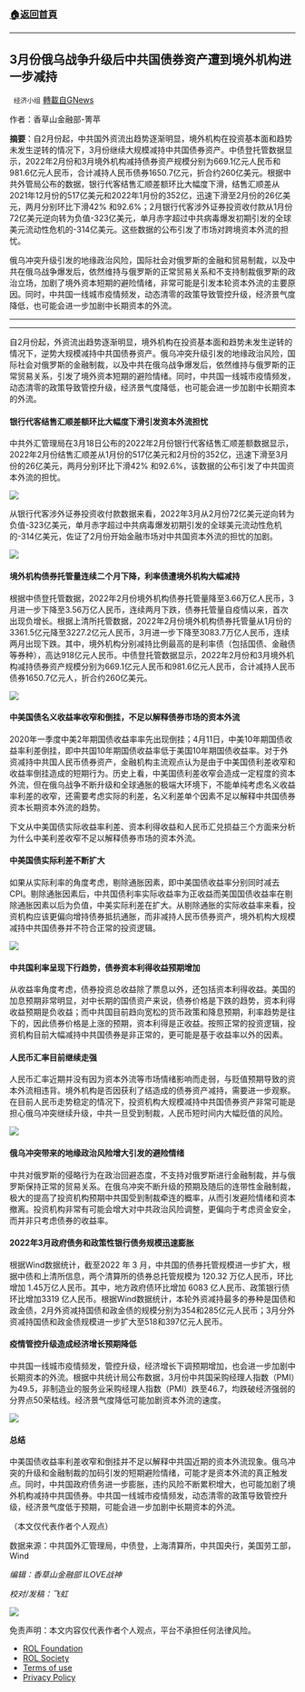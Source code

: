 ###  [:house:返回首頁](https://github.com/ourhimalayas/txt)
---


## 3月份俄乌战争升级后中共国债券资产遭到境外机构进一步减持
` 经济小组` [轉載自GNews](https://gnews.org/zh-hans/2373877/)

作者：香草山金融部-箐苹

**摘要**：自2月份起，中共国外资流出趋势逐渐明显，境外机构在投资基本面和趋势未发生逆转的情况下，3月份继续大规模减持中共国债券资产。中债登托管数据显示，2022年2月份和3月境外机构减持债券资产规模分别为669.1亿元人民币和981.6亿元人民币，合计减持人民币债券1650.7亿元，折合约260亿美元。根据中共外管局公布的数据，银行代客结售汇顺差额环比大幅度下滑，结售汇顺差从2021年12月份的517亿美元和2022年1月份的352亿，迅速下滑至2月份的26亿美元，两月分别环比下滑42% 和92.6%；2月银行代客涉外证券投资收付款从1月份72亿美元逆向转为负值-323亿美元，单月赤字超过中共病毒爆发初期引发的全球美元流动性危机的-314亿美元。这些数据的公布引发了市场对跨境资本外流的担忧。

俄乌冲突升级引发的地缘政治风险，国际社会对俄罗斯的金融和贸易制裁，以及中共在俄乌战争爆发后，依然维持与俄罗斯的正常贸易关系和不支持制裁俄罗斯的政治立场，加剧了境外资本短期的避险情绪，非常可能是引发本轮资本外流的主要原因。同时，中共国一线城市疫情频发，动态清零的政策导致管控升级，经济景气度降低，也可能会进一步加剧中长期资本的外流。

* * *

* * *

自2月份起，外资流出趋势逐渐明显，境外机构在投资基本面和趋势未发生逆转的情况下，逆势大规模减持中共国债券资产。俄乌冲突升级引发的地缘政治风险，国际社会对俄罗斯的金融制裁，以及中共在俄乌战争爆发后，依然维持与俄罗斯的正常贸易关系，引发了境外资本短期的避险情绪。同时，中共国一线城市疫情频发，动态清零的政策导致管控升级，经济景气度降低，也可能会进一步加剧中长期资本的外流。

#### **银行代客结售汇顺差额环比大幅度下滑引发资本外流担忧**

中共外汇管理局在3月18日公布的2022年2月份银行代客结售汇顺差额数据显示，2022年2月份结售汇顺差从1月份的517亿美元和2月份的352亿，迅速下滑至3月份的26亿美元，两月分别环比下滑42% 和92.6%，该数据的公布引发了中共国资本外流的担忧。

![](https://assets.gnews.org/wp-content/uploads/2022/04/图片28-2.png)

从银行代客涉外证券投资收付款数据来看，2022年3月从2月份72亿美元逆向转为负值-323亿美元，单月赤字超过中共病毒爆发初期引发的全球美元流动性危机的-314亿美元，佐证了2月份开始金融市场对中共国资本外流的担忧的加剧。

![](https://assets.gnews.org/wp-content/uploads/2022/04/图片29-2.png)

#### **境外机构债券托管量连续二个月下降，利率债遭境外机构大幅减持**

根据中债登托管数据，2022年2月份境外机构债券托管量降至3.66万亿人民币，3月进一步下降至3.56万亿人民币，连续两月下跌，债券托管量自疫情以来，首次出现负增长。根据上清所托管数据，2022年2月份境外机构债券托管量从1月份的3361.5亿元降至3227.2亿元人民币，3月进一步下降至3083.7万亿人民币，连续两月出现下跌。其中，境外机构分别减持比例最高的是利率债（包括国债、金融债等券种），高达918亿元人民币。中债登托管数据显示，2022年2月份和3月境外机构减持债券资产规模分别为669.1亿元人民币和981.6亿元人民币，合计减持人民币债券1650.7亿元人，折合约260亿美元。

![](https://assets.gnews.org/wp-content/uploads/2022/04/图片30-2.png)

#### **中美国债名义收益率收窄和倒挂，不足以解释债券市场的资本外流**

2020年一季度中美2年期国债收益率率先出现倒挂；4月11日，中美10年期国债收益率利差倒挂，即中共国10年期国债收益率低于美国10年期国债收益率。对于外资减持中共国人民币债券资产，金融机构主流观点认为是由于中美国债利差收窄和收益率倒挂造成的短期行为。历史上看，中美国债利差收窄会造成一定程度的资本外流，但在俄乌战争不断升级和全球通胀的极端大环境下，不能单纯考虑名义收益率利差的收窄，还需要考虑实际的利差，名义利差单个因素不足以解释中共国债券资本长期资本外流的趋势。

下文从中美国债实际收益率利差、资本利得收益和人民币汇兑损益三个方面来分析为什么中美利差收窄不足以解释债券市场的资本外流。

#### **中美国债实际利差不断扩大**

如果从实际利率的角度考虑，剔除通胀因素，即中美国债收益率分别同时减去CPI。剔除通胀因素后，中共国债利率实际收益率为正收益而美国国债收益率在剔除通胀因素以后为负值，中美实际利差在扩大。从剔除通胀的实际收益率来看，投资机构应该更偏向增持债券抵抗通胀，而非减持人民币债券资产，境外机构大规模减持中共国债券并不符合正常的投资逻辑。

![](https://assets.gnews.org/wp-content/uploads/2022/04/图片31-4.png)

#### **中共国利率呈现下行趋势，债券资本利得收益预期增加**

从收益率角度考虑，债券投资总收益除了票息以外，还包括资本利得收益。美国的加息预期非常明显，对中长期的国债资产来说，债券价格是下跌的趋势，资本利得收益预期是负收益；而中共国目前趋向宽松的货币政策和降息预期，利率趋势是往下的，因此债券价格是上涨的预期，资本利得是正收益。按照正常的投资逻辑，投资机构目前大幅减持中共国债券是非正常的，更可能是基于收益率以外的因素。

#### **人民币汇率目前继续走强**

人民币汇率近期并没有因为资本外流等市场情绪影响而走弱，与贬值预期导致的资本外流相违背。境外机构是否因获利了结造成的债券资产减持，需要进一步观察。在目前人民币走势稳定的情况下，投资机构大规模减持中共国债券资产非常可能是担心俄乌冲突继续升级，中共一旦受到制裁，人民币短时间内大幅贬值的风险。

![](https://assets.gnews.org/wp-content/uploads/2022/04/图片32-2.png)

#### **俄乌冲突带来的地缘政治风险增大引发的避险情绪**

中共对俄罗斯的侵略行为在政治回避态度，不支持对俄罗斯进行金融制裁，并与俄罗斯保持正常的贸易关系。在俄乌冲突不断升级的预期及随后的连带性金融制裁，极大的提高了投资机构预期中共国受到制裁牵连的概率，从而引发避险情绪和资本撤离。投资机构非常有可能会增大对中共政治风险调整，更偏向于考虑资金安全，而并非只考虑债券的收益率。

#### **2****022****年3月政府债务和政策性银行债务规模迅速膨胀**

根据Wind数据统计，截至2022 年 3 月，中共国的债券托管规模进一步扩大，根据中债和上清所信息，两个清算所的债券总托管规模为 120.32 万亿人民币，环比增加 1.45万亿人民币。其中，地方政府债环比增加 6083 亿人民币、政策银行债环比增加3319 亿人民币。根据Wind数据统计，本轮外资减持最多的券种是国债和政金债，2月外资减持国债和政金债的规模分别为354和285亿元人民币；3月分外资减持国债和政金债规模进一步扩大至518和397亿元人民币。

#### **疫情管控升级造成经济增长预期降低**

中共国一线城市疫情频发，管控升级，经济增长下调预期增加，也会进一步加剧中长期资本的外流。根据中共统计局公布数据，3月份中共国采购经理人指数（PMI）为49.5，非制造业的服务业采购经理人指数（PMI）跌至46.7，均跌破经济强弱的分界点50荣枯线。经济景气度降低可能加剧资本外流的速度。

![](https://assets.gnews.org/wp-content/uploads/2022/04/图片33-2.png)

#### **总结**

中美国债收益率利差收窄和倒挂并不足以解释中共国近期的资本外流现象。俄乌冲突的升级和金融制裁的加码引发的短期避险情绪，可能才是资本外流的真正触发点。同时，中共国政府债务进一步膨胀，违约风险不断累积增大，也可能加剧了境外机构减持中共国债券。中共国一线城市疫情频发，动态清零的政策导致管控升级，经济景气度低于预期，可能会进一步加剧中长期资本的外流。

（本文仅代表作者个人观点）

数据来源：中共国外汇管理局，中债登，上海清算所，中共国央行，美国劳工部，Wind

*编辑：香草山金融部 ILOVE战神*

*校对/发稿：飞虹*

![](https://assets.gnews.org/wp-content/uploads/2022/04/4-18.jpg)



 

免责声明：本文内容仅代表作者个人观点，平台不承担任何法律风险。

- [ROL Foundation](https://rolfoundation.org/)
- [ROL Society](https://rolsociety.org/)
- [Terms of use](https://gnews.org/terms-of-use-3/)
- [Privacy Policy](https://gnews.org/privacy-policy/)
